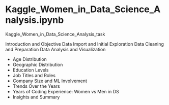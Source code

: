 # Kaggle_Women_in_Data_Science_Analysis.ipynb
Kaggle_Women_in_Data_Science_Analysis_task

Introduction and Objective
Data Import and Initial Exploration
Data Cleaning and Preparation
Data Analysis and Visualization
- Age Distribution
- Geographic Distribution
- Education Levels
- Job Titles and Roles
- Company Size and ML Involvement
- Trends Over the Years
- Years of Coding Experience: Women vs Men in DS
- Insights and Summary
